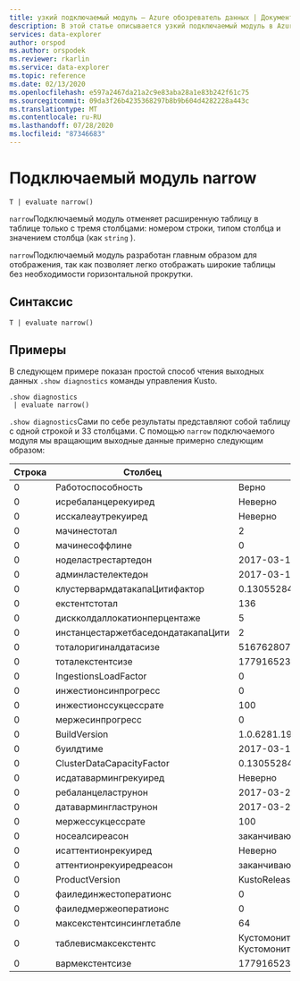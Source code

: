 ```yaml
---
title: узкий подключаемый модуль — Azure обозреватель данных | Документация Майкрософт
description: В этой статье описывается узкий подключаемый модуль в Azure обозреватель данных.
services: data-explorer
author: orspod
ms.author: orspodek
ms.reviewer: rkarlin
ms.service: data-explorer
ms.topic: reference
ms.date: 02/13/2020
ms.openlocfilehash: e597a2467da21a2c9e83aba28a1e83b242f61c75
ms.sourcegitcommit: 09da3f26b4235368297b8b9b604d4282228a443c
ms.translationtype: MT
ms.contentlocale: ru-RU
ms.lasthandoff: 07/28/2020
ms.locfileid: "87346683"
---
```

# <a name="narrow-plugin"></a>Подключаемый модуль narrow

```kusto
T | evaluate narrow()
```

`narrow`Подключаемый модуль отменяет расширенную таблицу в таблице только с тремя столбцами: номером строки, типом столбца и значением столбца (как `string` ).

`narrow`Подключаемый модуль разработан главным образом для отображения, так как позволяет легко отображать широкие таблицы без необходимости горизонтальной прокрутки.

## <a name="syntax"></a>Синтаксис

`T | evaluate narrow()`

## <a name="examples"></a>Примеры

В следующем примере показан простой способ чтения выходных данных `.show diagnostics` команды управления Kusto.

```kusto
.show diagnostics
 | evaluate narrow()
```

`.show diagnostics`Сами по себе результаты представляют собой таблицу с одной строкой и 33 столбцами. С помощью `narrow` подключаемого модуля мы вращающим выходные данные примерно следующим образом:

Строка  | Столбец                              | Значение
-----|-------------------------------------|-----------------------------
0    | Работоспособность                           | Верно
0    | исребаланцерекуиред                 | Неверно
0    | исскалеаутрекуиред                  | Неверно
0    | мачинестотал                       | 2
0    | мачинесоффлине                     | 0
0    | ноделастрестартедон                 | 2017-03-14 10:59:18.9263023
0    | админластелектедон                  | 2017-03-14 10:58:41.6741934
0    | клустервармдатакапаЦитифактор       | 0.130552847673333
0    | екстентстотал                        | 136
0    | дискколдаллокатионперцентаже        | 5
0    | инстанцестаржетбаседондатакапаЦити  | 2
0    | тоталоригиналдатасизе               | 5167628070
0    | тоталекстентсизе                     | 1779165230
0    | IngestionsLoadFactor                | 0
0    | инжестионсинпрогресс                | 0
0    | инжестионссукцессрате               | 100
0    | мержесинпрогресс                    | 0
0    | BuildVersion                        | 1.0.6281.19882
0    | буилдтиме                           | 2017-03-13 11:02:44.0000000
0    | ClusterDataCapacityFactor           | 0.130552847673333
0    | исдатавармингрекуиред               | Неверно
0    | ребаланцеластрунон                  | 2017-03-21 09:14:53.8523455
0    | датавармингластрунон                | 2017-03-21 09:19:54.1438800
0    | мержессукцессрате                   | 100
0    | носеалсиреасон                    | заканчивающ
0    | исаттентионрекуиред                 | Неверно
0    | аттентионрекуиредреасон             | заканчивающ
0    | ProductVersion                      | KustoRelease_2017.03.13.2
0    | фаилединжестоператионс              | 0
0    | фаиледмержеоператионс               | 0
0    | максекстентсинсинглетабле             | 64
0    | таблевисмаксекстентс                 | Кустомониторингперсистентдатабасе. Кустомониторингтабле
0    | вармекстентсизе                      | 1779165230
